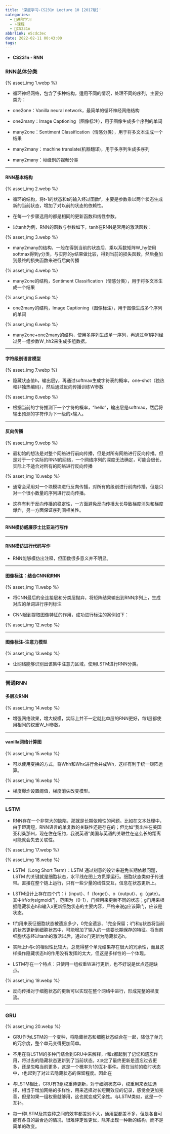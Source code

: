 ```yaml
---
title: '深度学习-CS231n Lecture 10 [2017版]'
categories:
  - 🌙进阶学习
  - ⭐课程
  - 💫CS231n
abbrlink: e5cdc3ec
date: 2022-02-11 00:43:00
tags:
---
```


- **CS231n - RNN**

### RNN总体分类

{% asset_img 1.webp %}

- 循环神经网络，包含了多种结构，适用不同的情况，处理不同的序列，主要分类为：

- one2one：Vanilla neural network，最简单的循环神经网络结构

- one2many：Image Captioning（图像标注），用于图像生成多个序列的单词

- many2one：Sentiment Classification（情感分类），用于将多文本生成一个结果

- many2many：machine translate(机器翻译)，用于多序列生成多序列

- many2many：帧级别的视频分类

<!--more-->

***

#### RNN基本结构

{% asset_img 2.webp %}

- 循环的结构，将t-1的状态和t的输入经过函数f，主要是参数乘以两个状态生成新的当前状态，增加了对以前的状态的依赖性。

- 在每一个步骤选用的都是相同的更新函数和线性参数。

- 以tanh为例，RNN的函数与参数如下，tanh在RNN是常用的激活函数：

{% asset_img 3.webp %}

- many2many的结构，一般在得到当前的状态后，乘以系数矩阵W_hy使用softmax得到y分类，与实际的y结果做比较，得到当前的损失函数，然后叠加到最终的损失函数来进行后向传播

{% asset_img 4.webp %}

- many2one的结构，Sentiment Classification（情感分类），用于将多文本生成一个结果

{% asset_img 5.webp %}

- one2many的结构，Image Captioning（图像标注），用于图像生成多个序列的单词

{% asset_img 6.webp %}

- many2one+one2many的结构，使用多序列生成单一序列，再通过单1序列经过另一组参数W_hh2来生成多组数据。

***

#### 字符级别语言模型

{% asset_img 7.webp %}

- 隐藏状态值h，输出层y，再通过softmax生成字符表的概率，one-shot（独热和非独热编码），然后通过反向传播训练W参数

{% asset_img 8.webp %}

- 根据当前的字符推测下一个字符的概率，“hello”，输出层是softmax，然后将输出预测的字符作为下一级的x输入。

***

#### 反向传播

{% asset_img 9.webp %}

- 最初始的想法是对整个网络进行前向传播，但是对所有网络进行反向传播。但是对于一个实际的RNN的网络，一个网络序列的深度无法确定，可能会很长，实际上不适合对所有的网络进行反向传播

{% asset_img 10.webp %}

- 通常会采用对一个块模块进行反向传播，对所有的级别进行前向传播，但是只对一个很小数量的序列进行反向传播。

- 这样有利于反向传播的稳定性，一方面避免反向传播太长导致梯度消失和梯度爆炸，另一方面保证序列间相关性。

***

#### RNN模仿威廉莎士比亚进行写作

***

#### RNN模仿进行代码写作

- RNN能够模仿出注释，但函数很多意义并不明显。

***

#### 图像标注：结合CNN和RNN

{% asset_img 11.webp %}

- 将CNN最后的全连接层和分类层抛弃，将矩阵结果输出到RNN序列上，生成对应的单词进行序列标注

- CNN起到提取图像特征的作用，成功进行标注的案例如下：

{% asset_img 12.webp %}

***

#### 图像标注-注意力模型

{% asset_img 13.webp %}

- 让网络能够识别出该集中注意力区域，使用LSTM进行RNN分类。

***

### 普通RNN

#### 多层次RNN

{% asset_img 14.webp %}

- 增强网络效果，增大规模，实际上并不一定就比单层的RNN更好，每1层都使用相同的权重W_hl参数。

***

#### vanilla网络计算图

{% asset_img 15.webp %}

- 可以使用变换的方式，将Whh和Whx进行合并成Wh，这样有利于统一矩阵运算。

{% asset_img 16.webp %}

- 梯度爆炸设置阈值，梯度消失改变模型。

***

### LSTM

- RNN存在一个非常大的缺陷，那就是长期依赖性的问题。比如在文本处理中，由于距离短，RNN语言的单复数的关联性还是存在的；但比如“我出生在美国亚利桑那州，现在住在纽约，我说英语”美国与英语的关联性在这么长的距离可能就会失去关联性。

{% asset_img 17.webp %}

{% asset_img 18.webp %}

- LSTM（Long Short Term）：LSTM 通过刻意的设计来避免长期依赖问题，LSTM 的关键就是细胞状态，水平线在图上方贯穿运行。细胞状态类似于传送带。直接在整个链上运行，只有一些少量的线性交互，信息在状态更新上。

- LSTM设计上存在四个门：i（input）、f（forget）、o（output）、g（gate）。其中i/f/o为sigmoid门，范围为（0-1），门控用来更新不同的状态；g门用来根据隐藏状态h和输入x更新细胞状态的主要内容，严格来说g应该算门，应该是状态。

- f门用来表征细胞状态被遗忘多少，0完全遗忘、1完全保留；i门和g状态将当前的状态更新到细胞状态中，可能增加了输入的一些要长期保存的特征。将当前细胞状态经过tanh的激活以后，通过o门更新为隐藏状态h。

- 实际上h与c的相似性比较大，总觉得整个单元结果存在很大的冗余性，而且这样操作隐藏状态h的作用没有发挥的太大，但这是多样性的一个体现。

- LSTM存在一个特点：只使用一组权重W进行更新，也不好说是优点还是缺点。

{% asset_img 19.webp %}

- 反向传播对于细胞状态的更新可以实现在整个网络中进行，形成完整的梯度流。

***

### GRU

{% asset_img 20.webp %}

- GRU作为LSTM的一个变种，将隐藏状态和细胞状态结合在一起，降低了单元的冗余度，整个单元变得更加简单。

- 不用在将LSTM的多种门结合到GRU中来解释，r和z都起到了记忆和遗忘作用，将过去的隐藏状态更新到了当前状态。z决定了最终更新是遗忘过去更多，还是忽略当前更多，这是一个概率为1的互补事件。而在当前的临时状态中，r也起到了对过去隐藏状态的保留程度。因此在

- 与LSTM相比，GRU有3组权重待更新，对于细胞状态中，权重用来表征选择，相当于增加网络的多样性，用来选择对长短期效应的记录，感觉会更加完善，但是如果一组权重就够用，这也就变成冗余性。与LSTM类似，这是一个互补。

- 每一种LSTM及其变种之间的效率都差别不大，通用型都差不多，但是各自可能有各自的最合适的情况，很难评定谁更优，除非出现一种新的结构，而不是简单的改变。

